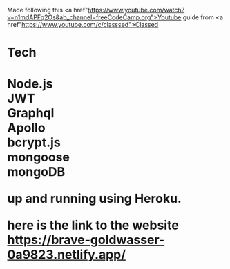 Made following this <a href"https://www.youtube.com/watch?v=n1mdAPFq2Os&ab_channel=freeCodeCamp.org">Youtube<a/> guide from <a href"https://www.youtube.com/c/classsed">Classed<a/>

<h1>Tech<h1/>
Node.js
  <br>
JWT
  <br>
Graphql
  <br>
Apollo
  <br>
  bcrypt.js
  <br>
  mongoose
  <br>
  mongoDB
  <br>
  

up and running using Heroku.
  <br>


here is the link to the website https://brave-goldwasser-0a9823.netlify.app/
